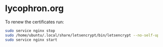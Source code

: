 # lycophron.org


To renew the certificates run:
```bash
sudo service nginx stop
sudo /home/ubuntu/.local/share/letsencrypt/bin/letsencrypt --no-self-upgrade renew -nvv --standalone
sudo service nginx start
```
